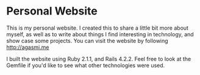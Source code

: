 Personal Website
================ 

This is my personal website. I created this to share a little bit more about myself, as well as to write about things I find interesting in technology, and show case some projects.
You can visit the website by following http://agasmi.me

I built the website using Ruby 2.1.1, and Rails 4.2.2.
Feel free to look at the Gemfile if you'd like to see what other technologies were used.

